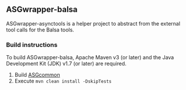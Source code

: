 ASGwrapper-balsa
---------------------

ASGwrapper-asynctools is a helper project to abstract from the external tool calls for the Balsa tools.

### Build instructions ###

To build ASGwrapper-balsa, Apache Maven v3 (or later) and the Java Development Kit (JDK) v1.7 (or later) are required.

1. Build [ASGcommon](https://github.com/hpiasg/asgcommon)
4. Execute `mvn clean install -DskipTests`
